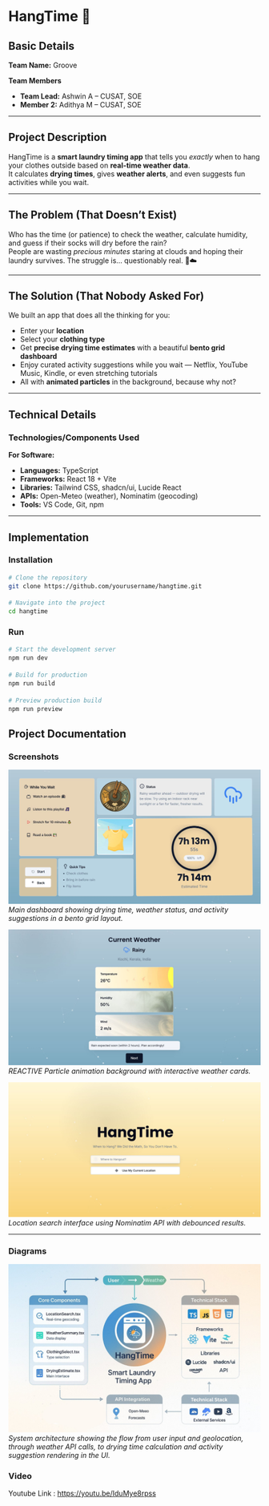 # HangTime 🎯

## Basic Details
**Team Name:** Groove  

**Team Members**  
- **Team Lead:** Ashwin A – CUSAT, SOE  
- **Member 2:** Adithya M – CUSAT, SOE  

---

## Project Description
HangTime is a **smart laundry timing app** that tells you *exactly* when to hang your clothes outside based on **real-time weather data**.  
It calculates **drying times**, gives **weather alerts**, and even suggests fun activities while you wait.  

---

## The Problem (That Doesn’t Exist)
Who has the time (or patience) to check the weather, calculate humidity, and guess if their socks will dry before the rain?  
People are wasting *precious minutes* staring at clouds and hoping their laundry survives. The struggle is… questionably real. 🧦☁️  

---

## The Solution (That Nobody Asked For)
We built an app that does all the thinking for you:  
- Enter your **location**  
- Select your **clothing type**  
- Get **precise drying time estimates** with a beautiful **bento grid dashboard**  
- Enjoy curated activity suggestions while you wait — Netflix, YouTube Music, Kindle, or even stretching tutorials  
- All with **animated particles** in the background, because why not?  

---

## Technical Details

### Technologies/Components Used
**For Software:**  
- **Languages:** TypeScript  
- **Frameworks:** React 18 + Vite  
- **Libraries:** Tailwind CSS, shadcn/ui, Lucide React  
- **APIs:** Open-Meteo (weather), Nominatim (geocoding)  
- **Tools:** VS Code, Git, npm  

---

## Implementation  

### Installation
```bash
# Clone the repository
git clone https://github.com/yourusername/hangtime.git

# Navigate into the project
cd hangtime
```


### Run
```bash
# Start the development server
npm run dev

# Build for production
npm run build

# Preview production build
npm run preview
```

## Project Documentation

### Screenshots

![Screenshot1](./assets/dashboard.JPG)  
*Main dashboard showing drying time, weather status, and activity suggestions in a bento grid layout.*

![Screenshot2](./assets/weather.JPG)  
*REACTIVE Particle animation background with interactive weather cards.*

![Screenshot3](./assets/location.JPG)  
*Location search interface using Nominatim API with debounced results.*

---

### Diagrams

![Workflow](./assets/diagram.jpeg)  
*System architecture showing the flow from user input and geolocation, through weather API calls, to drying time calculation and activity suggestion rendering in the UI.*

### Video

Youtube Link : https://youtu.be/IduMye8rpss
